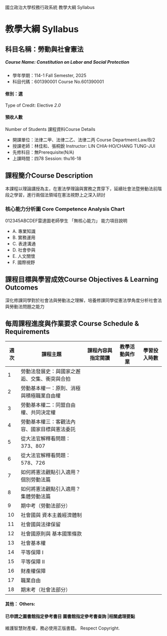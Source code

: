 國立政治大學校務行政系統 教學大綱 Syllabus
# 教學大綱 Syllabus
##  科目名稱：勞動與社會憲法
#####  Course Name: Constitution on Labor and Social Protection
  * 學年學期：114-1 Fall Semester, 2025 
  * 科目代碼：601390001 Course No.601390001
#### 修別：選
Type of Credit: Elective 
_2.0_
#### 預收人數
Number of Students
課程資料Course Details
  * 開課單位：法律二甲、法律二乙、法律二丙 Course Department:Law/B/2 
  * 授課老師：林佳和、張桐銳 Instructor: LIN CHIA-HO/CHANG TUNG-JUI 
  * 先修科目：無Prerequisite(N/A)
  * 上課時間：四78 Session: thu16-18
##  課程簡介Course Description
本課程以理論講授為主，在憲法學理論與實務之貫穿下，延續社會法暨勞動法前階段之學習，進行兩個法領域在憲法視野上之深入研討
###  核心能力分析圖 Core Competence Analysis Chart
012345ABCDEF雷達圖老師學生
「無核心能力」 
能力項目說明
  * A. 專業知識
  * B. 實務運用
  * C. 表達溝通
  * D. 社會參與
  * E. 人文關懷
  * F. 國際視野
##  課程目標與學習成效Course Objectives & Learning Outcomes 
深化修課同學對於社會法與勞動法之理解，培養修課同學從憲法學角度分析社會法與勞動法問題之能力
##  每周課程進度與作業要求 Course Schedule & Requirements
週次 | 課程主題 |  課程內容與 指定閱讀 | 教學活動與作業 | 學習投入時數  
---|---|---|---|---  
1 | 勞動法發展史：與國家之邂逅、交集、衝突與合拍 |  |  |   
2 | 勞動基本權一：原則、消極與積極職業自由權 |  |  |   
3 | 勞動基本權二：同盟自由權、共同決定權 |  |  |   
4 | 勞動基本權三：客觀法內容、國家目標與憲法委託 |  |  |   
5 | 從大法官解釋看問題：373、807 |  |  |   
6 | 從大法官解釋看問題：578、726 |  |  |   
7 | 如何將憲法觀點引入適用？個別勞動法篇 |  |  |   
8 | 如何將憲法觀點引入適用？集體勞動法篇 |  |  |   
9 | 期中考（勞動法部分） |  |  |   
10 |  社會國與 資本主義經濟體制 |  |  |   
11 | 社會國與法律保留 |  |  |   
12 |  社會國原則與 基本國策條款 |  |  |   
13 | 社會基本權 |  |  |   
14 | 平等保障 I |  |  |   
15 | 平等保障 II |  |  |   
16 | 財產權保障 |  |  |   
17 | 職業自由 |  |  |   
18 | 期末考（社會法部分） |  |  |   
####  其他： Others:
####  已申請之圖書館指定參考書目  圖書館指定參考書查詢 |相關處理要點
維護智慧財產權，務必使用正版書籍。 Respect Copyright.